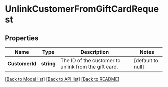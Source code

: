 # UnlinkCustomerFromGiftCardRequest

## Properties
Name | Type | Description | Notes
------------ | ------------- | ------------- | -------------
**CustomerId** | **string** | The ID of the customer to unlink from the gift card. | [default to null]

[[Back to Model list]](../README.md#documentation-for-models) [[Back to API list]](../README.md#documentation-for-api-endpoints) [[Back to README]](../README.md)

